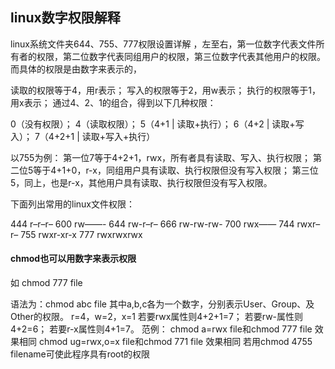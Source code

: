 ## linux数字权限解释

linux系统文件夹644、755、777权限设置详解 ，左至右，第一位数字代表文件所有者的权限，第二位数字代表同组用户的权限，第三位数字代表其他用户的权限。而具体的权限是由数字来表示的，

读取的权限等于4，用r表示；
写入的权限等于2，用w表示；
执行的权限等于1，用x表示；
通过4、2、1的组合，得到以下几种权限：

0（没有权限）；
4（读取权限）；
5（4+1 | 读取+执行）；
6（4+2 | 读取+写入）；
7（4+2+1 | 读取+写入+执行）

以755为例：
第一位7等于4+2+1，rwx，所有者具有读取、写入、执行权限；
第二位5等于4+1+0，r-x，同组用户具有读取、执行权限但没有写入权限；
第三位5，同上，也是r-x，其他用户具有读取、执行权限但没有写入权限。

下面列出常用的linux文件权限：

444 r–r–r–
600 rw——-
644 rw-r–r–
666 rw-rw-rw-
700 rwx——
744 rwxr–r–
755 rwxr-xr-x
777 rwxrwxrwx



#### chmod也可以用数字来表示权限

如 chmod 777 file

语法为：chmod abc file
其中a,b,c各为一个数字，分别表示User、Group、及Other的权限。
r=4，w=2，x=1
若要rwx属性则4+2+1=7；
若要rw-属性则4+2=6；
若要r-x属性则4+1=7。
范例：
chmod a=rwx file和chmod 777 file
效果相同
chmod ug=rwx,o=x file和chmod 771 file
效果相同
若用chmod 4755 filename可使此程序具有root的权限